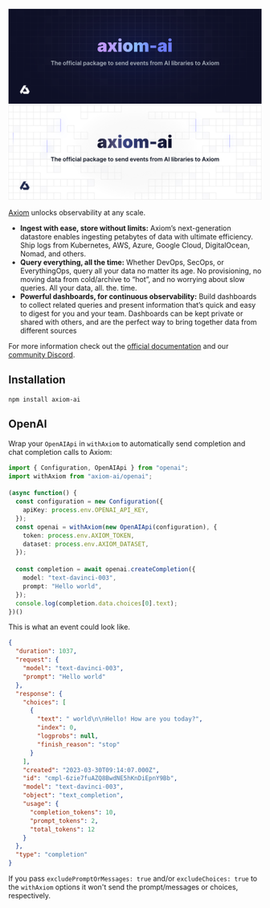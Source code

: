 ![axiom-ai: The official package to send events from AI libraries to Axiom](.github/images/banner-dark.svg#gh-dark-mode-only)
![axiom-ai: The official package to send events from AI libraries to Axiom](.github/images/banner-light.svg#gh-light-mode-only)

[Axiom](https://axiom.co) unlocks observability at any scale.

- **Ingest with ease, store without limits:** Axiom’s next-generation datastore enables ingesting petabytes of data with ultimate efficiency. Ship logs from Kubernetes, AWS, Azure, Google Cloud, DigitalOcean, Nomad, and others.
- **Query everything, all the time:** Whether DevOps, SecOps, or EverythingOps, query all your data no matter its age. No provisioning, no moving data from cold/archive to “hot”, and no worrying about slow queries. All your data, all. the. time.
- **Powerful dashboards, for continuous observability:** Build dashboards to collect related queries and present information that’s quick and easy to digest for you and your team. Dashboards can be kept private or shared with others, and are the perfect way to bring together data from different sources

For more information check out the [official documentation](https://axiom.co/docs)
and our
[community Discord](https://axiom.co/discord).

## Installation

```shell
npm install axiom-ai
```

## OpenAI

Wrap your `OpenAIApi` in `withAxiom` to automatically send completion and 
chat completion calls to Axiom:

```typescript
import { Configuration, OpenAIApi } from "openai";
import withAxiom from "axiom-ai/openai";

(async function() {
  const configuration = new Configuration({
    apiKey: process.env.OPENAI_API_KEY,
  });
  const openai = withAxiom(new OpenAIApi(configuration), {
    token: process.env.AXIOM_TOKEN,
    dataset: process.env.AXIOM_DATASET,
  });

  const completion = await openai.createCompletion({
    model: "text-davinci-003",
    prompt: "Hello world",
  });
  console.log(completion.data.choices[0].text);
})()
```

This is what an event could look like.

```json
{
  "duration": 1037,
  "request": {
    "model": "text-davinci-003",
    "prompt": "Hello world"
  },
  "response": {
    "choices": [
      {
        "text": " world\n\nHello! How are you today?",
        "index": 0,
        "logprobs": null,
        "finish_reason": "stop"
      }
    ],
    "created": "2023-03-30T09:14:07.000Z",
    "id": "cmpl-6zie7fuAZQ8BwdNE5hKnDiEpnY9Bb",
    "model": "text-davinci-003",
    "object": "text_completion",
    "usage": {
      "completion_tokens": 10,
      "prompt_tokens": 2,
      "total_tokens": 12
    }
  },
  "type": "completion"
}
```

If you pass `excludePromptOrMessages: true` and/or `excludeChoices: true` to 
the `withAxiom` options it won't send the prompt/messages or choices, 
respectively.
